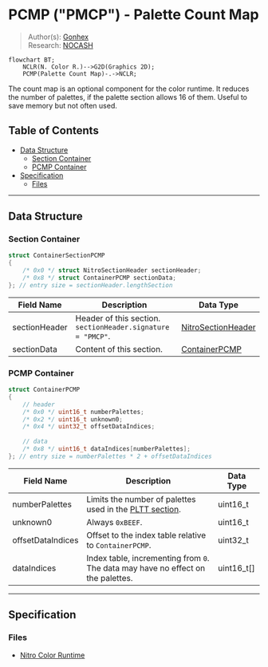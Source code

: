 # PCMP ("PMCP") - Palette Count Map
> Author(s): [Gonhex](https://github.com/Gonhex) <br />
> Research: [NOCASH](https://problemkaputt.de)
```mermaid
flowchart BT;
    NCLR(N. Color R.)-->G2D(Graphics 2D);
    PCMP(Palette Count Map)-.->NCLR;
```
The count map is an optional component for the color runtime. It reduces the number of palettes, if the palette section allows 16 of them. Useful to save memory but not often used.

## Table of Contents
* [Data Structure](#data-structure)
  * [Section Container](#section-container)
  * [PCMP Container](#pcmp-container)
* [Specification](#specification)
  * [Files](#files)
---

## Data Structure

### Section Container
```c
struct ContainerSectionPCMP
{
    /* 0x0 */ struct NitroSectionHeader sectionHeader;
    /* 0x8 */ struct ContainerPCMP sectionData;
}; // entry size = sectionHeader.lengthSection
```
| Field Name     | Description                                                                             | Data Type    |
|----------------|-----------------------------------------------------------------------------------------|--------------|
| sectionHeader  | Header of this section. `sectionHeader.signature = "PMCP"`.   | [NitroSectionHeader](../nitro_overview.md#nitro-section-header) |
| sectionData    | Content of this section.                                                                | [ContainerPCMP](#pcmp-container) |

### PCMP Container
```c
struct ContainerPCMP
{
    // header
    /* 0x0 */ uint16_t numberPalettes;
    /* 0x2 */ uint16_t unknown0;
    /* 0x4 */ uint32_t offsetDataIndices;
    
    // data
    /* 0x8 */ uint16_t dataIndices[numberPalettes];
}; // entry size = numberPalettes * 2 + offsetDataIndices
```
| Field Name        | Description                                                                             | Data Type  |
|-------------------|-----------------------------------------------------------------------------------------|------------|
| numberPalettes    | Limits the number of palettes used in the [PLTT section](section_pltt.md).              | uint16_t   |
| unknown0          | Always `0xBEEF`.                                                                        | uint16_t   |
| offsetDataIndices | Offset to the index table relative to `ContainerPCMP`.                                  | uint32_t   |
| dataIndices       | Index table, incrementing from `0`. The data may have no effect on the palettes.        | uint16_t[] |

---
## Specification

### Files
* [Nitro Color Runtime](file_nclr.md)